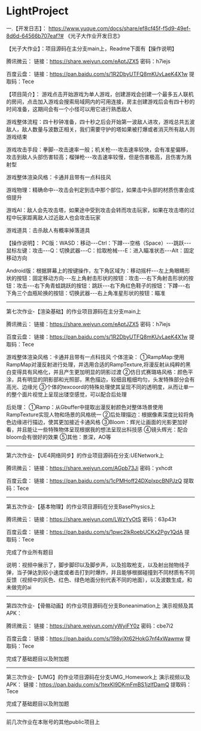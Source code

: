 # LightProject
一.【开发日志】：
https://www.yuque.com/docs/share/ef8cf45f-f5d9-49ef-8d6d-64566b707eaf?# 《光子大作业开发日志》

【光子大作业】：项目源码在主分支main上，Readme下面有【操作说明】

腾讯微云：
链接：https://share.weiyun.com/eAptJZX5 密码：h7iejs

百度云盘：
链接：https://pan.baidu.com/s/1R2DbyUTFQ8mKUvLaeK4X1w 
提取码：Tece

【项目简介】：
游戏点击开始游戏为单人游戏，创建游戏会创建一个最多五人联机的房间，点击加入游戏会搜索局域网内的可用连接，房主创建游戏后会有四十秒的时间准备，这期间会有一个小怪可以用它进行熟悉敌人

游戏整体流程：四十秒钟准备，四十秒之后会开始第一波敌人进攻，游戏总共五波敌人，敌人数量与波数正相关，我们需要守护的塔如果被打爆或者消灭所有敌人则游戏结束

游戏攻击手段：拳脚--攻击速率一般；机关枪---攻击速率较快，会有准星偏移，攻击到敌人头部伤害较高；榴弹枪---攻击速率较慢，但是伤害极高，且伤害为溅射型

游戏整体渲染风格：卡通并且带有一点科技风

游戏物理：精确命中--攻击会判定到击中那个部位，如果击中头部的材质伤害会成倍提升

游戏AI：敌人会先攻击塔，如果途中受到攻击会转而攻击玩家，如果在攻击塔的过程中玩家距离敌人过近敌人也会攻击玩家

游戏道具：击杀敌人有概率掉落道具

【操作说明】：
PC版：WASD：移动---Ctrl：下蹲---空格（Space）---跳跃---鼠标左键：攻击---Q：切换武器---C：拾取枪械---E：进入瞄准状态---Alt：固定移动方向

Android版：根据屏幕上的按键操作，左下角区域为：移动摇杆---左上角眼睛形状的按钮：固定移动方向---左上角射击形状的按钮：攻击---右下角射击形状的按钮：攻击---右下角青蛙跳跃的按钮：跳跃---右下角红色鞋子的按钮：下蹲---右下角三个血瓶轮换的按钮：切换武器---右上角准星形状的按钮：瞄准


--------------------------------------------------------------------------------------------------------------

第七次作业-【渲染基础】的作业项目源码在主分支main上

腾讯微云：
链接：https://share.weiyun.com/eAptJZX5 密码：h7iejs

百度云盘：
链接：https://pan.baidu.com/s/1R2DbyUTFQ8mKUvLaeK4X1w 
提取码：Tece

游戏整体渲染风格：卡通并且带有一点科技风
个体渲染：
①RampMap:使用RampMap对漫反射进行处理，并选用合适的RampTexture,将漫反射从纯粹的黑白变得具有风格化，并且产生更加明显的阴影过渡
②仿日式赛璐珞风格：颜色平涂，具有明显的阴影部和光照部，黑色描边，较细且粗细均匀，头发特殊部分会有高光、边缘光
③个体的texcoord的特殊处理使其呈现不同的透明度，从而让单一的整个面片视觉上呈现出镂空感觉，可以配合后处理

后处理：
①Ramp：从Gbuffer中提取出漫反射颜色对整体场景使用RampTexture实现人物和场景的风格统一
②后处理描边：根据像素深度比较将角色边缘进行描边，使其更加接近卡通风格
③Bloom：辉光让画面的光影更加好看，并且能让一些特殊物体呈现根据我的想法呈现出科技感
④镜头辉光：配合bloom会有很好的效果
⑤其他：景深，AO等

--------------------------------------------------------------------------------------------------------------

第六次作业-【UE4网络同步】的作业项目源码在分支:UENetwork上

腾讯微云：
链接：https://share.weiyun.com/AGpb73Ji 密码：yxhcdt

百度云盘：
链接：https://pan.baidu.com/s/1cPMHoff24DXplxpcBNPJzQ 
提取码：Tece


--------------------------------------------------------------------------------------------------------------
第五次作业-【基本物理】的作业项目源码在分支BasePhysics上

腾讯微云：
链接：https://share.weiyun.com/LWzYyOtS 密码：63p43t

百度云盘：
链接：https://pan.baidu.com/s/1pwc2lkRoebUCKx2Pgv1QdA 
提取码：Tece

完成了作业所有题目

说明：视频中展示了，脚步脚印以及脚步声，以及拾取枪支，以及射出抛物线子弹，当子弹达到较小速度或者击打到时爆炸，并且能够根据碰撞到不同材质有不同反馈（视频中的灰色、红色、绿色地面分别代表不同的地面），以及波数生成，和未做完的ai

--------------------------------------------------------------------------------------------------------------
第四次作业-【骨骼动画】的作业项目源码在分支Boneanimation上
演示视频及其APK：

腾讯微云：
链接：https://share.weiyun.com/yWyiFY0z 密码：cbe7i2

百度云盘：
链接：https://pan.baidu.com/s/198vjXt62HokG7nf4xWawmw 
提取码：Tece

完成了基础题目以及附加题

--------------------------------------------------------------------------------------------------------------


第三次作业-【UMG】的作业项目源码在分支UMG_Homework上
演示视频以及APK：
链接：https://pan.baidu.com/s/1texKI9DKmFmBS1jzlfDamQ 
提取码：Tece

完成了基础题目以及附加题

--------------------------------------------------------------------------------------------------------------

前几次作业在本账号的其他public项目上

